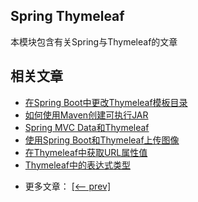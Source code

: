 ## Spring Thymeleaf

本模块包含有关Spring与Thymeleaf的文章

## 相关文章

+ [在Spring Boot中更改Thymeleaf模板目录](http://tu-yucheng.github.io/springweb/2023/05/19/spring-thymeleaf-template-directory.html)
+ [如何使用Maven创建可执行JAR](http://tu-yucheng.github.io/springweb/2023/05/19/executable-jar-with-maven.html)
+ [Spring MVC Data和Thymeleaf](http://tu-yucheng.github.io/springweb/2023/05/19/spring-mvc-thymeleaf-data.html)
+ [使用Spring Boot和Thymeleaf上传图像](http://tu-yucheng.github.io/springweb/2023/05/19/spring-boot-thymeleaf-image-upload.html)
+ [在Thymeleaf中获取URL属性值](http://tu-yucheng.github.io/springweb/2023/05/19/thymeleaf-url-attribute-value.html)
+ [Thymeleaf中的表达式类型](http://tu-yucheng.github.io/springweb/2023/05/19/java-thymeleaf-expression-types.html)

- 更多文章： [[<-- prev]](../spring-thymeleaf-4/README.md)